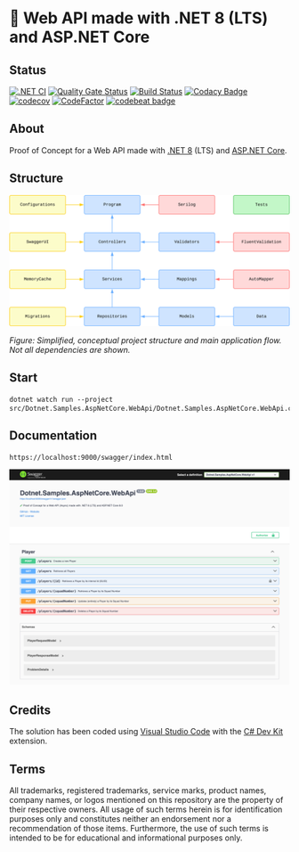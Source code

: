 # 🧪 Web API made with .NET 8 (LTS) and ASP.NET Core

## Status

[![.NET CI](https://github.com/nanotaboada/Dotnet.Samples.AspNetCore.WebApi/actions/workflows/dotnet.yml/badge.svg)](https://github.com/nanotaboada/Dotnet.Samples.AspNetCore.WebApi/actions/workflows/dotnet.yml)
[![Quality Gate Status](https://sonarcloud.io/api/project_badges/measure?project=nanotaboada_Dotnet.Samples.AspNetCore.WebApi&metric=alert_status)](https://sonarcloud.io/summary/new_code?id=nanotaboada_Dotnet.Samples.AspNetCore.WebApi)
[![Build Status](https://dev.azure.com/nanotaboada/Dotnet.Samples.AspNetCore.WebApi/_apis/build/status%2FDotnet.Samples.AspNetCore.WebApi?branchName=master)](https://dev.azure.com/nanotaboada/Dotnet.Samples.AspNetCore.WebApi/_build/latest?definitionId=14&branchName=master)
[![Codacy Badge](https://app.codacy.com/project/badge/Grade/ac7b7e22f1cd4d9d9233b36982b0d6a9)](https://app.codacy.com/gh/nanotaboada/Dotnet.Samples.AspNetCore.WebApi/dashboard?utm_source=gh&utm_medium=referral&utm_content=&utm_campaign=Badge_grade)
[![codecov](https://codecov.io/gh/nanotaboada/Dotnet.Samples.AspNetCore.WebApi/graph/badge.svg?token=hgJc1rStJ9)](https://codecov.io/gh/nanotaboada/Dotnet.Samples.AspNetCore.WebApi)
[![CodeFactor](https://www.codefactor.io/repository/github/nanotaboada/Dotnet.Samples.AspNetCore.WebApi/badge)](https://www.codefactor.io/repository/github/nanotaboada/Dotnet.Samples.AspNetCore.WebApi)
[![codebeat badge](https://codebeat.co/badges/6292db95-5021-4154-8438-be27d15c14c0)](https://codebeat.co/projects/github-com-nanotaboada-dotnet-samples-aspnetcore-webapi-master)

## About

Proof of Concept for a Web API made with [.NET 8](https://learn.microsoft.com/en-us/dotnet/core/whats-new/dotnet-8) (LTS) and [ASP.NET Core](https://learn.microsoft.com/en-us/aspnet/core/release-notes/aspnetcore-8.0?view=aspnetcore-8.0).

## Structure

![Structure](/assets/images/Structure.svg)

_Figure: Simplified, conceptual project structure and main application flow. Not all dependencies are shown._

## Start

```console
dotnet watch run --project src/Dotnet.Samples.AspNetCore.WebApi/Dotnet.Samples.AspNetCore.WebApi.csproj
```

## Documentation

```console
https://localhost:9000/swagger/index.html
```

![API Documentation](/assets/images/Swagger.png)

## Credits

The solution has been coded using [Visual Studio Code](https://code.visualstudio.com/) with the [C# Dev Kit](https://marketplace.visualstudio.com/items?itemName=ms-dotnettools.csdevkit) extension.

## Terms

All trademarks, registered trademarks, service marks, product names, company names, or logos mentioned on this repository are the property of their respective owners. All usage of such terms herein is for identification purposes only and constitutes neither an endorsement nor a recommendation of those items. Furthermore, the use of such terms is intended to be for educational and informational purposes only.
